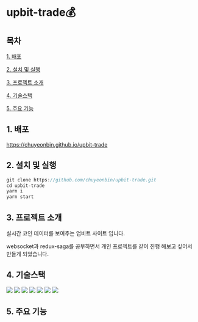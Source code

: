 # upbit-trade💰
## 목차
[1. 배포](#1-배포)

[2. 설치 및 실행](#2-설치-및-실행)

[3. 프로젝트 소개](#3-프로젝트-소개)

[4. 기술스택](#4-기술스택)

[5. 주요 기능](#5-주요-기능)

## 1. 배포
https://chuyeonbin.github.io/upbit-trade

## 2. 설치 및 실행
```jsx
git clone https://github.com/chuyeonbin/upbit-trade.git
cd upbit-trade
yarn i
yarn start
```

## 3. 프로젝트 소개

<p>실시간 코인 데이터를 보여주는 업비트 사이트 입니다.</p>
<p>websocket과 redux-saga를 공부하면서 개인 프로젝트를 같이 진행 해보고 싶어서 만들게 되었습니다.</p>

## 4. 기술스택
<img src=https://img.shields.io/badge/Typescript-v4.4.2-3178C6 /> <img src=https://img.shields.io/badge/React-v18.2.0-61DAFB /> <img src=https://img.shields.io/badge/redux_toolkit-v1.8.5-764ABC /> <img src=https://img.shields.io/badge/redux_saga-v1.2.1-999999 /> <img src=https://img.shields.io/badge/styled_components-v5.3.5-DB7093 /> <img src=https://img.shields.io/badge/material_ui-v5.10.8-007FFF /> <img src=https://img.shields.io/badge/highcharts-v10.3.1-EE672F />


## 5. 주요 기능

